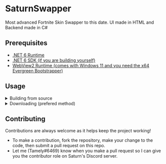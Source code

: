 # SaturnSwapper
Most advanced Fortnite Skin Swapper to this date. UI made in HTML and Backend made in C#

## Prerequisites
- [.NET 6 Runtime](https://dotnet.microsoft.com/en-us/download/dotnet/thank-you/runtime-desktop-6.0.0-windows-x64-installer)
- [.NET 6 SDK (if you are building yourself)](https://dotnet.microsoft.com/en-us/download/dotnet/thank-you/sdk-6.0.101-windows-x64-installer)
- [WebView2 Runtime (comes with Windows 11 and you need the x64 Evergreen Bootstrapper)](https://developer.microsoft.com/en-us/microsoft-edge/webview2/#download-section)

## Usage
<details>
<summary>Building from source</summary>

The source on the swapper is 100% complete which means you can build it without any extra steps. To do this:
1. Turn off your antivirus because the swapper is flagged as a virus due to false positives with WebView2 (You have the source so you know it isn't a virus).
2. Clone the repository
    ```
    git clone https://github.com/Tamely/SaturnSwapper
    cd SaturnSwapper
    ```
3. Remove 'SaturnBot' project from the .sln by deleting the lines:
    ```
    Project("{FAE04EC0-301F-11D3-BF4B-00C04F79EFBC}") = "SaturnBot", "SaturnBot\SaturnBot.csproj", "{9B658498-B58B-4DB5-B275-4BFB59FAD1AD}"
    EndProject
    ```
3. Build the solution
    ``` 
    dotnet build
    ```
4. Make sure you have all the prerequisites installed.
5. Navigate to Saturn.Client\bin\Debug\net6.0-windows\Saturn.exe and open it.
6. Get your key to access the swapper [here](https://linkvertise.com/88495/saturn-swapper-key/) (they expire every 48 hours).
7. You're all set!
</details>

<details>
<summary>Downloading (prefered method)</summary>

1. Head to the [releases](https://github.com/Tamely/SaturnSwapper/releases) tab on the right side of the Saturn GitHub page.
2. Under the topmost release, click the file labled "Saturn.zip"
3. Turn off your antivirus because the swapper is flagged as a virus due to false positives with WebView2 (It's open source so you know it isn't a virus).
4. Make sure you have all the prerequisites installed.
5. Launch Saturn.exe
6. Get your key to access the swapper [here](https://linkvertise.com/88495/saturn-swapper-key/) (they expire every 48 hours).
7. You're all set!
</details>

## Contributing

Contributions are always welcome as it helps keep the project working!
- To make a contribution, fork the repository, make your change to the code, then submit a pull request on this repo.
- Let me (Tamely#6469) know when you make a pull request so I can give you the contributor role on Saturn's Discord server.
